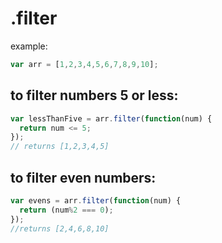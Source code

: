 # .filter

example:
```javascript
var arr = [1,2,3,4,5,6,7,8,9,10];
```
## to filter numbers 5 or less:
```javascript
var lessThanFive = arr.filter(function(num) {
  return num <= 5;
});
// returns [1,2,3,4,5]
```
## to filter even numbers:
```javascript
var evens = arr.filter(function(num) {
  return (num%2 === 0);
});
//returns [2,4,6,8,10]
```